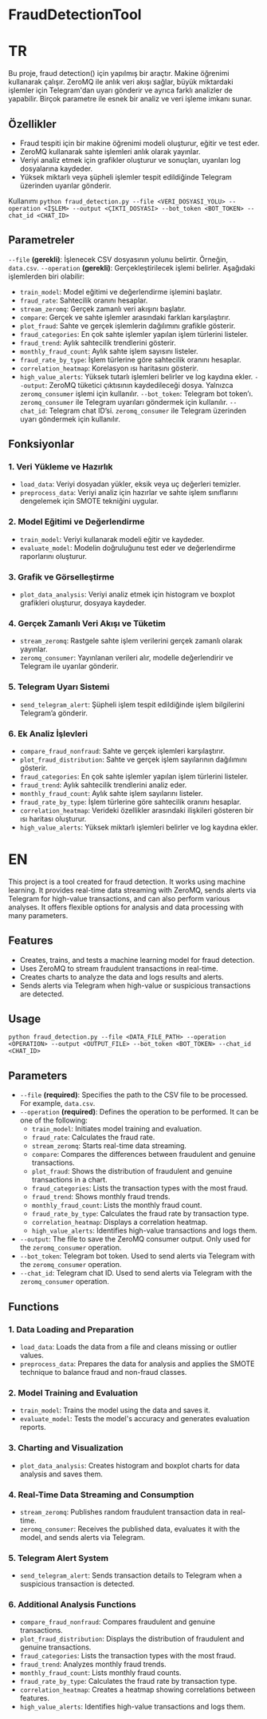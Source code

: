 # FraudDetectionTool

# TR

Bu proje, fraud detection() için yapılmış bir araçtır. Makine öğrenimi kullanarak çalışır. ZeroMQ ile anlık veri akışı sağlar, büyük miktardaki işlemler için Telegram'dan uyarı gönderir ve ayrıca farklı analizler de yapabilir. Birçok parametre ile esnek bir analiz ve veri işleme imkanı sunar.

## Özellikler
- Fraud tespiti için bir makine öğrenimi modeli oluşturur, eğitir ve test eder.
- ZeroMQ kullanarak sahte işlemleri anlık olarak yayınlar.
- Veriyi analiz etmek için grafikler oluşturur ve sonuçları, uyarıları log dosyalarına kaydeder.
- Yüksek miktarlı veya şüpheli işlemler tespit edildiğinde Telegram üzerinden uyarılar gönderir.

Kullanımı
`python fraud_detection.py --file <VERI_DOSYASI_YOLU> --operation <İŞLEM> --output <ÇIKTI_DOSYASI> --bot_token <BOT_TOKEN> --chat_id <CHAT_ID>`

## Parametreler
`--file` **(gerekli)**: İşlenecek CSV dosyasının yolunu belirtir. Örneğin, `data.csv`.
`--operation` **(gerekli)**: Gerçekleştirilecek işlemi belirler. Aşağıdaki işlemlerden biri olabilir:
- `train_model`: Model eğitimi ve değerlendirme işlemini başlatır.
- `fraud_rate`: Sahtecilik oranını hesaplar.
- `stream_zeromq`: Gerçek zamanlı veri akışını başlatır.
- `compare`: Gerçek ve sahte işlemler arasındaki farkları karşılaştırır.
- `plot_fraud`: Sahte ve gerçek işlemlerin dağılımını grafikle gösterir.
- `fraud_categories`: En çok sahte işlemler yapılan işlem türlerini listeler.
- `fraud_trend`: Aylık sahtecilik trendlerini gösterir.
- `monthly_fraud_count`: Aylık sahte işlem sayısını listeler.
- `fraud_rate_by_type`: İşlem türlerine göre sahtecilik oranını hesaplar.
- `correlation_heatmap`: Korelasyon ısı haritasını gösterir.
- `high_value_alerts`: Yüksek tutarlı işlemleri belirler ve log kaydına ekler.
`--output`: ZeroMQ tüketici çıktısının kaydedileceği dosya. Yalnızca `zeromq_consumer` işlemi için kullanılır.
`--bot_token`: Telegram bot token’ı. `zeromq_consumer` ile Telegram uyarıları göndermek için kullanılır.
`--chat_id`: Telegram chat ID’si. `zeromq_consumer` ile Telegram üzerinden uyarı göndermek için kullanılır.


## Fonksiyonlar

### 1. Veri Yükleme ve Hazırlık

- `load_data`: Veriyi dosyadan yükler, eksik veya uç değerleri temizler.
- `preprocess_data`: Veriyi analiz için hazırlar ve sahte işlem sınıflarını dengelemek için SMOTE tekniğini uygular.

### 2. Model Eğitimi ve Değerlendirme

- `train_model`: Veriyi kullanarak modeli eğitir ve kaydeder.
- `evaluate_model`: Modelin doğruluğunu test eder ve değerlendirme raporlarını oluşturur.

### 3. Grafik ve Görselleştirme

- `plot_data_analysis`: Veriyi analiz etmek için histogram ve boxplot grafikleri oluşturur, dosyaya kaydeder.

### 4. Gerçek Zamanlı Veri Akışı ve Tüketim

- `stream_zeromq`: Rastgele sahte işlem verilerini gerçek zamanlı olarak yayınlar.
- `zeromq_consumer`: Yayınlanan verileri alır, modelle değerlendirir ve Telegram ile uyarılar gönderir.

### 5. Telegram Uyarı Sistemi

- `send_telegram_alert`: Şüpheli işlem tespit edildiğinde işlem bilgilerini Telegram’a gönderir.

### 6. Ek Analiz İşlevleri

- `compare_fraud_nonfraud`: Sahte ve gerçek işlemleri karşılaştırır.
- `plot_fraud_distribution`: Sahte ve gerçek işlem sayılarının dağılımını gösterir.
- `fraud_categories`: En çok sahte işlemler yapılan işlem türlerini listeler.
- `fraud_trend`: Aylık sahtecilik trendlerini analiz eder.
- `monthly_fraud_count`: Aylık sahte işlem sayılarını listeler.
- `fraud_rate_by_type`: İşlem türlerine göre sahtecilik oranını hesaplar.
- `correlation_heatmap`: Verideki özellikler arasındaki ilişkileri gösteren bir ısı haritası oluşturur.
- `high_value_alerts`: Yüksek miktarlı işlemleri belirler ve log kaydına ekler.



# EN
This project is a tool created for fraud detection. It works using machine learning. It provides real-time data streaming with ZeroMQ, sends alerts via Telegram for high-value transactions, and can also perform various analyses. It offers flexible options for analysis and data processing with many parameters.

## Features

- Creates, trains, and tests a machine learning model for fraud detection.
- Uses ZeroMQ to stream fraudulent transactions in real-time.
- Creates charts to analyze the data and logs results and alerts.
- Sends alerts via Telegram when high-value or suspicious transactions are detected.

## Usage
`python fraud_detection.py --file <DATA_FILE_PATH> --operation <OPERATION> --output <OUTPUT_FILE> --bot_token <BOT_TOKEN> --chat_id <CHAT_ID>`

## Parameters

- `--file` **(required)**: Specifies the path to the CSV file to be processed. For example, `data.csv`.
- `--operation` **(required)**: Defines the operation to be performed. It can be one of the following:
    - `train_model`: Initiates model training and evaluation.
    - `fraud_rate`: Calculates the fraud rate.
    - `stream_zeromq`: Starts real-time data streaming.
    - `compare`: Compares the differences between fraudulent and genuine transactions.
    - `plot_fraud`: Shows the distribution of fraudulent and genuine transactions in a chart.
    - `fraud_categories`: Lists the transaction types with the most fraud.
    - `fraud_trend`: Shows monthly fraud trends.
    - `monthly_fraud_count`: Lists the monthly fraud count.
    - `fraud_rate_by_type`: Calculates the fraud rate by transaction type.
    - `correlation_heatmap`: Displays a correlation heatmap.
    - `high_value_alerts`: Identifies high-value transactions and logs them.
- `--output`: The file to save the ZeroMQ consumer output. Only used for the `zeromq_consumer` operation.
- `--bot_token`: Telegram bot token. Used to send alerts via Telegram with the `zeromq_consumer` operation.
- `--chat_id`: Telegram chat ID. Used to send alerts via Telegram with the `zeromq_consumer` operation.


## Functions

### 1. Data Loading and Preparation

- `load_data`: Loads the data from a file and cleans missing or outlier values.
- `preprocess_data`: Prepares the data for analysis and applies the SMOTE technique to balance fraud and non-fraud classes.

### 2. Model Training and Evaluation

- `train_model`: Trains the model using the data and saves it.
- `evaluate_model`: Tests the model's accuracy and generates evaluation reports.

### 3. Charting and Visualization

- `plot_data_analysis`: Creates histogram and boxplot charts for data analysis and saves them.

### 4. Real-Time Data Streaming and Consumption

- `stream_zeromq`: Publishes random fraudulent transaction data in real-time.
- `zeromq_consumer`: Receives the published data, evaluates it with the model, and sends alerts via Telegram.

### 5. Telegram Alert System

- `send_telegram_alert`: Sends transaction details to Telegram when a suspicious transaction is detected.

### 6. Additional Analysis Functions

- `compare_fraud_nonfraud`: Compares fraudulent and genuine transactions.
- `plot_fraud_distribution`: Displays the distribution of fraudulent and genuine transactions.
- `fraud_categories`: Lists the transaction types with the most fraud.
- `fraud_trend`: Analyzes monthly fraud trends.
- `monthly_fraud_count`: Lists monthly fraud counts.
- `fraud_rate_by_type`: Calculates the fraud rate by transaction type.
- `correlation_heatmap`: Creates a heatmap showing correlations between features.
- `high_value_alerts`: Identifies high-value transactions and logs them.
